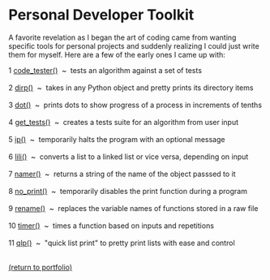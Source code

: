 # Personal Developer Toolkit

A favorite revelation as I began the art of coding came from wanting specific tools for personal projects and suddenly realizing I could just write them for myself. Here are a few of the early ones I came up with:

1 [code_tester()](/code_folder/code_tester.md)&nbsp;&nbsp;\~&nbsp;&nbsp;tests an algorithm against a set of tests<br><br>
2 [dirp()](/code_folder/dirp.md)&nbsp;&nbsp;\~&nbsp;&nbsp;takes in any Python object and pretty prints its directory items<br><br>
3 [dot()](/code_folder/dot.md)&nbsp;&nbsp;\~&nbsp;&nbsp;prints dots to show progress of a process in increments of tenths<br><br>
4 [get_tests()](/code_folder/get_tests.md)&nbsp;&nbsp;\~&nbsp;&nbsp;creates a tests suite for an algorithm from user input<br><br>
5 [ip()](/code_folder/ip.md)&nbsp;&nbsp;\~&nbsp;&nbsp;temporarily halts the program with an optional message<br><br>
6 [lili()](/code_folder/lili.md)&nbsp;&nbsp;\~&nbsp;&nbsp;converts a list to a linked list or vice versa, depending on input<br><br>
7 [namer()](/code_folder/namer.md)&nbsp;&nbsp;\~&nbsp;&nbsp;returns a string of the name of the object passsed to it<br><br>
8 [no_print()](/code_folder/no_print.md)&nbsp;&nbsp;\~&nbsp;&nbsp;temporarily disables the print function during a program<br><br>
9 [rename()](/code_folder/rename.md)&nbsp;&nbsp;\~&nbsp;&nbsp;replaces the variable names of functions stored in a raw file<br><br>
10 [timer()](/code_folder/timer.md)&nbsp;&nbsp;\~&nbsp;&nbsp;times a function based on inputs and repetitions<br><br>
11 [qlp()](/code_folder/qlp.md)&nbsp;&nbsp;\~&nbsp;&nbsp;"quick list print" to pretty print lists with ease and control<br><br>


<!-- dot could become a generator object -->

<!--
01234567890123456789012345678901234567890123456789012345678901234567890123456  67
7 dot()  ~  prints dots to show progress of a process in increments of tenths
-->
<a href="https://rowcased.github.io/">(return to portfolio)</a>
